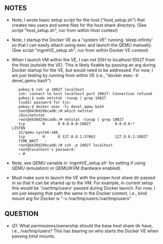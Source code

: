 NOTES
-----
  - Note, I wrote basic setup script for the host ("host_setup.sh") that
    creates two users and some files for the host share directory.
    (See script "host_setup.sh", run from within Host context)

  - Note, I startup the Docker VE as a "system VE" running 'sleep infinity'
    so that I can easily attach using exec and launch the QEMU manually.
    (See script "mgmtVE_setup.sh", run from within Docker VE context)

  - When I launch VM within the VE, I can not SSH to localhost:10027
    from the Host (outside the VE).  This is likely fixable by passing
    an arg during Docker startup for the VE, but would need to be addressed.
    For now, I am just testing by running from within VE 
    (i.e., "docker exec -ti devel_qemu bash")

     ```
        pokey:$ ssh -p 10027 localhost
        ssh: connect to host localhost port 10027: Connection refused
        pokey:$ sudo netstat -tunap | grep 10027
        [sudo] password for tjn: 
        pokey:$ docker exec -ti devel_qemu bash
        root@d430d29bcad8:/# which netstat
        /bin/netstat
        root@d430d29bcad8:/# netstat -tunap | grep 10027
        tcp        0      0 0.0.0.0:10027           0.0.0.0:*               LISTEN
        32/qemu-system-x86_
        tcp        0      0 127.0.0.1:57863         127.0.0.1:10027
        TIME_WAIT   -               
        root@d430d29bcad8:/# ssh -p 10027 localhost
        root@localhost's password:
        ~ # 
     ```

  - Note, see QEMU variable in 'mgmtVE_setup.sh' for setting if using
    QEMU (emulation) or QEMU/KVM (hardware enabled).

  - Must make sure to launch the VE with the proper host share dir
    passed in so that it can be shared up to the VM.
    For example, in current setup this would be '/var/tmp/users'
    passed during Docker launch.
    For now, I am just keeping that path the same in the Docker context,
    i.e., bind mount arg for Docker is "-v /var/tmp/users:/var/tmp/users"

QUESTION
--------
  - Q1: What permissions/ownership should the base host share dir have,
        i.e., /var/tmp/users?
        This has bearing on who starts the Docker VE when passing bind mounts.
      
